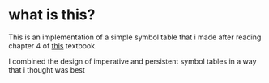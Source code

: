 what is this?
=============

This is an implementation of a simple symbol table that i made after reading chapter 4 of [this](http://hjemmesider.diku.dk/~torbenm/Basics/index.html) textbook.

I combined the design of imperative and persistent symbol tables in a way that i thought was best
